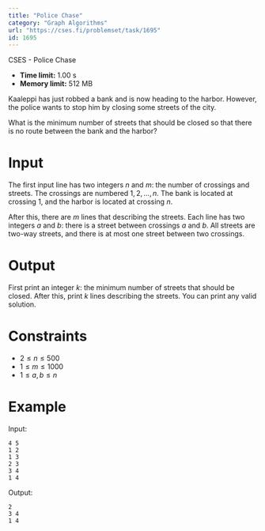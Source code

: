 ```yaml
---
title: "Police Chase"
category: "Graph Algorithms"
url: "https://cses.fi/problemset/task/1695"
id: 1695
---
```


CSES - Police Chase

  * **Time limit:** 1.00 s
  * **Memory limit:** 512 MB

Kaaleppi has just robbed a bank and is now heading to the harbor. However, the
police wants to stop him by closing some streets of the city.

What is the minimum number of streets that should be closed so that there is
no route between the bank and the harbor?

# Input

The first input line has two integers $n$ and $m$: the number of crossings and
streets. The crossings are numbered $1,2,\dots,n$. The bank is located at
crossing $1$, and the harbor is located at crossing $n$.

After this, there are $m$ lines that describing the streets. Each line has two
integers $a$ and $b$: there is a street between crossings $a$ and $b$. All
streets are two-way streets, and there is at most one street between two
crossings.

# Output

First print an integer $k$: the minimum number of streets that should be
closed. After this, print $k$ lines describing the streets. You can print any
valid solution.

# Constraints

  * $2 \le n \le 500$
  * $1 \le m \le 1000$
  * $1 \le a,b \le n$

# Example

Input:

    
    
    4 5
    1 2
    1 3
    2 3
    3 4
    1 4
    

Output:

    
    
    2
    3 4
    1 4
    

